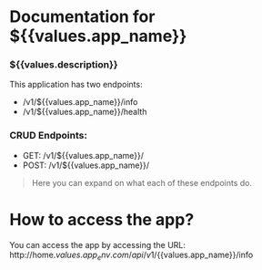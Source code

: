 # Documentation for ${{values.app_name}}
### ${{values.description}}
This application has two endpoints:
- /v1/${{values.app_name}}/info
- /v1/${{values.app_name}}/health


### CRUD Endpoints:
- GET: /v1/${{values.app_name}}/
- POST: /v1/${{values.app_name}}/

>Here you can expand on what each of these endpoints do.

# How to access the app?
You can access the app by accessing the URL: http://home.${{values.app_env}}.com/api/v1/${{values.app_name}}/info
